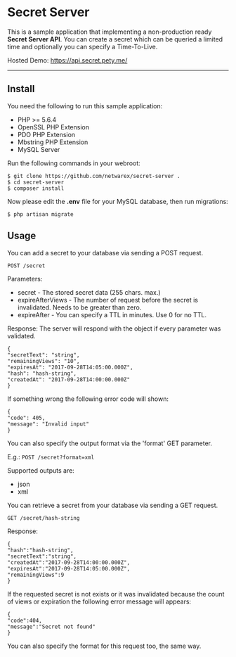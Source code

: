 Secret Server
===================
This is a sample application that implementing a non-production ready **Secret Server API**. You can create a secret which can be queried a limited time and optionally you can specify a Time-To-Live.

Hosted Demo: https://api.secret.pety.me/

----------

Install
-------------
You need the following to run this sample application:

 - PHP >= 5.6.4
 - OpenSSL PHP Extension
 - PDO PHP Extension
 - Mbstring PHP Extension
 - MySQL Server

Run the following commands in your webroot:

    $ git clone https://github.com/netwarex/secret-server .
    $ cd secret-server
    $ composer install
Now please edit the **.env** file for your MySQL database, then run migrations:

    $ php artisan migrate

Usage
-------------

You can add a secret to your database via sending a POST request.

    POST /secret
Parameters:

 - secret - The stored secret data (255 chars. max.)
 - expireAfterViews - The number of request before the secret is invalidated. Needs to be greater than zero.
 - expireAfter - You can specify a TTL in minutes. Use 0 for no TTL.

Response:
The server will respond with the object if every parameter was validated.

    {
    "secretText": "string",
    "remainingViews": "10",
    "expiresAt": "2017-09-28T14:05:00.000Z",
    "hash": "hash-string",
    "createdAt": "2017-09-28T14:00:00.000Z"
    }
If something wrong the following error code will shown:

    {
    "code": 405,
    "message": "Invalid input"
    }

You can also specify the output format via the 'format' GET parameter.

E.g.: `POST /secret?format=xml`

Supported outputs are:

 - json
 - xml

You can retrieve a secret from your database via sending a GET request.

    GET /secret/hash-string
Response:

    {
    "hash":"hash-string",
    "secretText":"string",
    "createdAt":"2017-09-28T14:00:00.000Z",
    "expiresAt":"2017-09-28T14:05:00.000Z",
    "remainingViews":9
    }

If the requested secret is not exists or it was invalidated because the count of views or expiration the following error message will appears:

    {
    "code":404,
    "message":"Secret not found"
    }
You can also specify the format for this request too, the same way.
